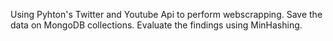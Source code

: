 Using Pyhton's Twitter and Youtube Api to perform webscrapping.
Save the data on MongoDB collections.
Evaluate the findings using MinHashing.
